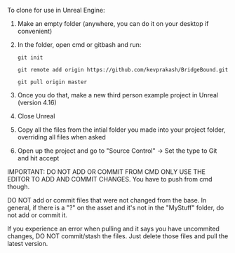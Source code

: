 To clone for use in Unreal Engine:

1) Make an empty folder (anywhere, you can do it on your desktop if convenient)
2) In the folder, open cmd or gitbash and run:

       git init
     
       git remote add origin https://github.com/kevprakash/BridgeBound.git
     
       git pull origin master

3) Once you do that, make a new third person example project in Unreal (version 4.16)
4) Close Unreal
5) Copy all the files from the intial folder you made into your project folder, overriding all files when asked
6) Open up the project and go to "Source Control" -> Set the type to Git and hit accept

IMPORTANT: DO NOT ADD OR COMMIT FROM CMD ONLY USE THE EDITOR TO ADD AND COMMIT CHANGES. You have to push from cmd though.

DO NOT add or commit files that were not changed from the base. In general, if there is a "?" on the asset and it's not in the "MyStuff" folder, do not add or commit it.

If you experience an error when pulling and it says you have uncommited changes, DO NOT commit/stash the files. Just delete those files and pull the latest version.
